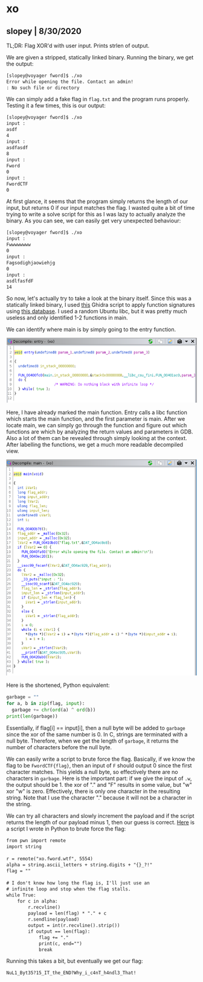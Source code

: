 # xo
## slopey | 8/30/2020

TL;DR: Flag XOR'd with user input. Prints strlen of output. 

We are given a stripped, statically linked binary. Running the binary, we get the output:
```
[slopey@voyager fword]$ ./xo
Error while opening the file. Contact an admin!
: No such file or directory
```
We can simply add a fake flag in `flag.txt` and the program runs properly. Testing it a few times, this is our output:
```
[slopey@voyager fword]$ ./xo
input :
asdf
4
input :
asdfasdf
8
input :
Fword
0
input :
FwordCTF
0
```
At first glance, it seems that the program simply returns the length of our input, but returns 0 if our input matches the flag. I wasted quite a bit of time trying to write a solve script for this as I was lazy to actually analyze the binary. As you can see, we can easily get very unexpected behaviour:
```
[slopey@voyager fword]$ ./xo
input :
Fwwwwwwww
0
input :
Fagsodighjaowiehjg
0
input :
asdlfasfdF
14
```
So now, let's actually try to take a look at the binary itself. Since this was a statically linked binary, I used [this](https://github.com/NWMonster/ApplySig) Ghidra script to apply function signatures using [this database](https://github.com/push0ebp/sig-database). I used a random Ubuntu libc, but it was pretty much useless and only identified 1-2 functions in main.

We can identify where main is by simply going to the entry function. 

![Entry Function](./img/entry.png)

Here, I have already marked the main function. Entry calls a libc function which starts the main function, and the first parameter is main. After we locate main, we can simply go through the function and figure out which functions are which by analyzing the return values and parameters in GDB. Also a lot of them can be revealed through simply looking at the context. After labelling the functions, we get a much more readable decompiled view.

![Main Function](./img/main.png)

Here is the shortened, Python equivalent:
```python
garbage = ""
for a, b in zip(flag, input):
  garbage += chr(ord(a) ^ ord(b))
print(len(garbage))
```
Essentially, if flag[i] == input[i], then a null byte will be added to `garbage` since the xor of the same number is 0. In C, strings are terminated with a null byte. Therefore, when we get the length of `garbage`, it returns the number of characters before the null byte.

We can easily write a script to brute force the flag. Basically, if we know the flag to be `FwordCTF{flag}`, then an input of `F` should output 0 since the first character matches. This yields a null byte, so effectively there are no characters in `garbage`. Here is the important part: if we give the input of `.w`, the output should be 1. the xor of "." and "F" results in some value, but "w" xor "w" is zero. Effectively, there is only one character in the resulting string. Note that I use the character "." because it will not be a character in the string.

We can try all characters and slowly increment the payload and if the script returns the length of our payload minus 1, then our guess is correct. [Here](xo.py) is a script I wrote in Python to brute force the flag:
```
from pwn import remote
import string

r = remote("xo.fword.wtf", 5554)
alpha = string.ascii_letters + string.digits + "{}_?!"
flag = ""

# I don't know how long the flag is, I'll just use an 
# infinite loop and stop when the flag stalls.
while True:
    for c in alpha:
        r.recvline()
        payload = len(flag) * "." + c
        r.sendline(payload)
        output = int(r.recvline().strip())
        if output == len(flag):
            flag += "."
            print(c, end="")
            break
```
Running this takes a bit, but eventually we get our flag:
```
NuL1_Byt35?15_IT_the_END?Why_i_c4nT_h4ndl3_That!
```
